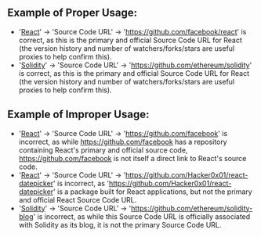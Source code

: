 ## Example of Proper Usage:
* '[React](https://golden.com/wiki/React-DYD3ZA)' -> 'Source Code URL' -> 'https://github.com/facebook/react' is correct, as this is the primary and official Source Code URL for React (the version history and number of watchers/forks/stars are useful proxies to help confirm this).
* '[Solidity](https://golden.com/wiki/Solidity-DWBADB)' -> 'Source Code URL' -> 'https://github.com/ethereum/solidity' is correct, as this is the primary and official Source Code URL for React (the version history and number of watchers/forks/stars are useful proxies to help confirm this).

## Example of Improper Usage:
* '[React](https://golden.com/wiki/React-DYD3ZA)' -> 'Source Code URL' -> 'https://github.com/facebook' is incorrect, as while https://github.com/facebook has a repository containing React's primary and official source code, https://github.com/facebook is not itself a direct link to React's source code.
* '[React](https://golden.com/wiki/React-DYD3ZA)' -> 'Source Code URL' -> 'https://github.com/Hacker0x01/react-datepicker' is incorrect, as 'https://github.com/Hacker0x01/react-datepicker' is a package built for React applications, but not the primary and official React Source Code URL.
* '[Solidity](https://golden.com/wiki/Solidity-DWBADB)' -> 'Source Code URL' -> 'https://github.com/ethereum/solidity-blog' is incorrect, as while this Source Code URL is officially associated with Solidity as its blog, it is not the primary Source Code URL.
